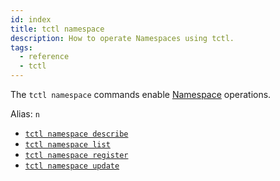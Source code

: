 ```yaml
---
id: index
title: tctl namespace
description: How to operate Namespaces using tctl.
tags:
  - reference
  - tctl
---
```


The `tctl namespace` commands enable [Namespace](/concepts/what-is-a-namespace) operations.

Alias: `n`

- [`tctl namespace describe`](/tctl/namespace/describe)
- [`tctl namespace list`](/tctl/namespace/list)
- [`tctl namespace register`](/tctl/namespace/register)
- [`tctl namespace update`](/tctl/namespace/update)
